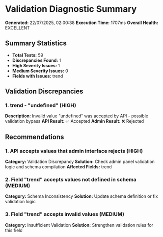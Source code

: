 # Validation Diagnostic Summary

**Generated:** 22/07/2025, 02:00:38
**Execution Time:** 1707ms
**Overall Health:** EXCELLENT

## Summary Statistics

- **Total Tests:** 59
- **Discrepancies Found:** 1
- **High Severity Issues:** 1
- **Medium Severity Issues:** 0
- **Fields with Issues:** trend

## Validation Discrepancies

### 1. trend - "undefined" (HIGH)
**Description:** Invalid value "undefined" was accepted by API - possible validation bypass
**API Result:** ✅ Accepted
**Admin Result:** ❌ Rejected

## Recommendations

### 1. API accepts values that admin interface rejects (HIGH)
**Category:** Validation Discrepancy
**Solution:** Check admin panel validation logic and schema compilation
**Affected Fields:** trend

### 2. Field "trend" accepts values not defined in schema (MEDIUM)
**Category:** Schema Inconsistency
**Solution:** Update schema definition or fix validation logic

### 3. Field "trend" accepts invalid values (MEDIUM)
**Category:** Insufficient Validation
**Solution:** Strengthen validation rules for this field

